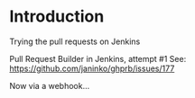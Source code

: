 # Introduction 

Trying the pull requests on Jenkins

Pull Request Builder in Jenkins, attempt #1
See: https://github.com/janinko/ghprb/issues/177

Now via a webhook...
